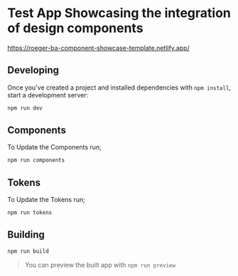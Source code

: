 # Test App Showcasing the integration of design components

https://roeger-ba-component-showcase-template.netlify.app/

## Developing

Once you've created a project and installed dependencies with `npm install`, start a development server:

```bash
npm run dev
```

## Components

To Update the Components run;

```bash
npm run components
```

## Tokens

To Update the Tokens run;

```bash
npm run tokens
```

## Building

```bash
npm run build
```

> You can preview the built app with `npm run preview`

